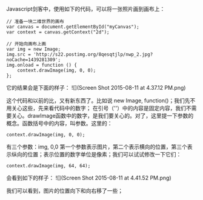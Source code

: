 Javascript剑客中，使用如下的代码，可以将一张照片画到画布上：
```
// 准备一块二维世界的画布
var canvas = document.getElementById("myCanvas");
var context = canvas.getContext("2d");

// 开始向画布上画
var img = new Image;
img.src = 'http://s22.postimg.org/8qesqtjlp/nwp_2.jpg?noCache=1439281309';
img.onload = function () {
    context.drawImage(img, 0, 0); 
};
```

它的结果会是下面的样子：
![](Screen Shot 2015-08-11 at 4.37.12 PM.png)


这个代码和以前的比，又有新东西了。比如说 new Image, function()；我们先不用关心这些，先来看代码中的数字；
在引号（''）中的内容是固定内容，我们不需要关心。drawImage函数中的数字，是我们要关心的。对了，这里提一下参数的概念。函数括号中的内容，叫参数。这里的：
```
context.drawImage(img, 0, 0); 
```
有三个参数：img, 0,0
第一个参数表示图片，第二个表示横向的位置，第三个表示纵向的位置；表示位置的数字单位是像素；我们可以试试修改一下它们：

```
context.drawImage(img, 64, 64); 
```
会看到如下的样子：
![](Screen Shot 2015-08-11 at 4.41.52 PM.png)

我们可以看到，图片的位置向下和向右移了一些；


